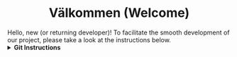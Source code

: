 <h1 align="center">Välkommen (Welcome)</h1>
Hello, new (or returning developer)! To facilitate the smooth development of our project, please take a look at the instructions below.

<br>

<details>
<summary><b>Git Instructions</b></summary>
<br>
## Personlig åtkomsttoken (Personal Access Token)
In August of last year, Github deprecated passwords when pushing code to a remote (a repository hosted on the cloud, e.g. someone else's computer). Instead, they want you to use a Personal Access Token (PAT). Think of a PAT like a password, but you can have more than once, and each has different permissions. Don't worry, for now, you can have a single PAT that controls everything (you may want to create a unique one for each computer, in case one gets compromised).

Here's how you may create a PAT:
1. Go to [your profile](https://github.com)

2. Go to [your settings](https://github.com/settings/profile)

3. Go to [developer settings](https://github.com/settings/apps), then to [Personal Access Tokens](https://github.com/settings/tokens)

4. Click [Generate New Token](https://github.com/settings/tokens/new)

5. Change the note to your computers name (e.g. "School Computer")

6. Set the expiration to never. This is not very secure, but you can always revoke your token if someone breaks into your account.

10. Check the boxes you want this PAT to control. At the very minimum, include `repo`, and everything under it.

11. Click Generate Token.

12. **Do not exit this page, and make sure to copy your key to your clipboard for now.**

Your token should like roughly like this (I have since revoked this token, it will not work on my account):
```
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
```

 13. After that, open your terminal, and type `git config --global credential.helper`. This will store your PAT (albeit in plain text), so you won't have to type it in again.

 14. To save your password, try performing a "restricted action," e.g. cloning a private repository.

 15. Enter your username, and paste in your PAT.

 16. If all goes well, your PAT is saved! If not, contact me at [milobanks@rowlandhall.org](mailto:milobanks@rowlandhall.org).

### Notera (Note)
Please make all your changes on a separate branch that describes what you are doing, prefixed with your name (e.g. `milo-fixing-issue-420`, `attenborough-Gradle-dep-update`). Don't make these too long, though.

## Praktiska kommandon (Handy commands)
Git has many commands, but some you will use more than others. Here are a select few.
```bash
# Creates a repository, but only on your local computer, not on Github
git init

# Downloads a repository
git clone <repository>

# Add a file for Git to track
git add <file>

# Stop tracking a file (does not actually delete the file)
git rm <file>

# Create a commit (a snapshot of the projects currently saved changes)
git commit -m "your commit message"

# We need to tell Git where our remote repository is located. This is what a remote is.
# Origin is your fork; upstream is the original repository.
# Create remote
git remote add <name> <url.git>

# Change url of remote
git remote set-url <name> <new-url.git>

# Push your changes (you only need to supply the arguments from -u onward the first time)
git push -u <where to push, origin> <the branch to push from, branch your changes are on>

# Pull changes
git pull <where to pull, origin> <the branch to pull too, master>
```

---

Let's look at an example of how you might fix a spelling mistake in the README.

First, fork the repository. Go to the official repository [here](https://github.com/Rowland-Hall-Iron-Lions/ARC), and press the fork button in the upper right-hand corner. You only need to do this once.

Obviously, you need to grab your forked repository so you have code to work on. You only need to do this once.
```bash
git clone https://github.com/Rowland-Hall-Iron-Lions/ARC.git
cd ARC;

# Here, we do something a bit strange. Origin is the name of the remote for your fork, while upstream is the name of the remote for the main repository. Think of your repository being downstream (changes flow downstream) to you.
git remote add upstream https://github.com/Rowland-Hall-Iron-Lions/ARC.git
```

You might be wondering why we don't set the `origin` remote. After all, isn't that our fork? Yes, it is! But since we cloned it from there, our origin is already set up for us. Thanks git!

If this is not your first change, it is **highly recommended** that you fetch the latest changes to your main fork. You can do this from the command line or the Github website. On the website, you can click "fetch upstream" and follow the instructions. If, however, you want to do this from the command line (recommended, as you learn mode), you can do this:
```bash
# We are fetching and merging the changes from upstream (the original repository) to your fork. Master is the name of the main branch your fork has.
git pull upstream master

# If you fetched from upstream on the website, you must do this (overwise, don't)
git pull origin master
```

After this, you will want to create a separate branch for your changes.
```bash
# Obviously replace the branch name with <your-username>-<fixing>
git checkout milo-readme-typo
```

Make your changes (maybe correct Rowland to Rowland), and add the files you changes.
```bash
git add .
```

Create a commit to push.
```bash
git commit -m "Fix readme typo."
```

Set your origins (you only have to do this the first time).
```bash
git remote add origin https://github.com/<your-username-where-the-fork-is>/ARC.git
git remote add upstream https://github.com/Rowland-Hall-Iron-Lions/ARC.git
```

And push the `isacc-barker-readme-typo` branch!
```bash
git push -u Isacc-barker-readme-typo origin
```

If you get an error about not having local changes, fetch the latest changes.
```bash
git pull origin Isacc-barker-readme-typo 
```

You may get a merge conflict. Go into all the files, remove all the "merge conflict markers" (discussed later), and add the files again. Create a new commit (maybe "fixed merge conflict"), and try to push again.

You may be wondering, but Author, I don't have the changes I made on my new branch on my master branch! Well, that's still fine. In fact, it's excellent! You can see from this diagram:
```
isacc-barker-readme-typo(local,origin) -> isacc-barker-readme-type(remote,origin) -> master(remote,upstream) -> master(local,origin)
```

All you have to do is submit a PR to the main repository, fetch the changes to your own fork once it goes through, and sync your local repository with `git pull`!

## Bidragande kod (Contributing code)
What good is pushing to the central repository when it rejects it? You might get an error like the following when pushing:
```
! [remote rejected] master -> master (protected branch hook declined)
error: failed to push some refs to [and so on]...
```

You shouldn't have gotten this error if you took my advice, but let's use this as a learning opportunity.

### Vad är ett förvar (What is a repository)
A repository is a group of branches. That's it. Granted, it also contains metadata about your repository, but its primary purpose is just to hold branches. Branches are the things that have the files, and by default, the primary branch name is "main" (because we are basing this repo of FtcRobotController, and they use the main branch called "master"), we use master instead of main. Main is considered newer, and master is considered [legacy](https://github.com/github/renaming).

### Vad är en gren (What is a branch)
Think of a branch as a snapshot of your changes. You can switch to a snapshot and write your changes. Whenever you create a new feature or fix something, big or small, you should create a new branch to reflect this. Below is a cheat sheet of handy git branch commands.
```bash
# Rename the current branch
git branch -m <new-name>

# List all branches
git branch

# Change branches
git checkout <branch-name>

# Delete a branch
git branch -d <branch-name>

# Create a branch (and switch to it)
git checkout -b <new-branch>

# Create a branch (and don't switch to it)
git branch <new-branch>
```

### Vad är en skyddad gren (What is a protected branch)
A protected branch is a branch that is... well... protected. The idea of this is to make sure that the protected branch only has the best code we have to offer. To push code into this branch (which people will `clone`), you must fork the repository (you only need to do this once), create a PR (for every *one* significant change that you make), get someone to look over your code, and merge it! This process may not sound straightforward, but it should seem pretty intuitive with a bit of explanation.

### Vad är en gaffel (What is a fork)
Imagine having a friend with a repository that contains pictures of [cats](https://en.wikipedia.org/wiki/Cat) (for those of you who do not know what a cat is, a link has been provided for your convenience). Now, your friend doesn't have a picture of *your* cat. How dare they‽ You decide you must get your cat photo there, but how? This is where everything comes in handy. If you fork your friend's repository, you get a copy. You can do whatever you want with this copy, but most importantly, you can submit your changes (or "open a pull request").

Think of each repository as a dot. Let's graph the relation between your two repositories.

```
[Friends repo] ---------------------------- [Your fork]
```

Simple, right? But what happens if someone else forks your friend's repo, but this time to submit a picture of their [dog](https://en.wikipedia.org/wiki/Dog) (again, a link has been provided). The graph would now look like this:

```
                            [-------------- [Dog fork]
[Friends repo] -------------]
                            [-------------- [Your fork]
```

Note that the resemblance to a fork in this diagram is *entirely coincidental* (no conspiracy theories, please). Remember these two forks; they will come in handy later.

Ok, so you made your changes; how do you push your changes back to your friend's repo? This is where "pull requests" come in handy.

### Vad är en dragbegäran (What is a pull request)
Contrary to the name, a pull request (PR) is requesting the original repository (called the upstream) pulls the changes from your fork (called the origin). The reason for this contradictory name is explained [here](https://stackoverflow.com/questions/21657430/why-is-a-git-pull-request-not-called-a-push-request), if anyone is interested. Anyways, once you try and push your changes, you will be met by a window asking what you want to title your pull request. It will also ask you for a description, in which you should **always** state what you changed. After that, press create pull request!

Depending on how the "upstream" (remember back to the first part of this section) handles pull requests, it may be sent to be reviewed by other people, and it may run through automated testing. In our case (the `ARC` repository), both of these will occur. Don't worry; you won't have to do anything, save for if something goes wrong. After this process is finished, you may be asked to change your code or merge. Merging means "merging" or inserting the changes in your pull request into upstream.

This pull request process and associated checking may seem silly but remember to the person who wants to insert their dog. While we do love dogs, there is a strict rule about no dogs where the cats are. A review may be left, saying "move your dog photos to a directory/folder marked dog", and the person would fix that. After this, Github will merge the pull request!

### Vad är en sammanslagningskonflikt (What is a merge conflict)
You have just wandered upon one of the most feared outcomes of Git (or any VCS in general): **a merge conflict**! But don't scream in horror, like I'm sure your peers are doing, and instead follow these instructions. Somewhere on the PR page, it will say you cannot merge due to a merge conflict and that you must fix them before you can merge. How can you fix them? Well, you have two options.

 1. Github might give you the option to solve the conflict online, which you will want to do. Github will walk you through it, but if it doesn't, you will see "conflict markers" (`<<<<<<<` and `>>>>>>>`) in the affected files. In between, there are two conflicting versions of code (separated by `=======`). Figure out which one is better, and make the code valid again.

 2. Resolve them locally, on your computer, in case the conflict is too advanced.

In order to solve them on your computer, follow the instructions on Github.

# Frågor (Questions)
File a Github issue or contact me at my email, [milobanks@rowlandhall.org](mailto:milobanks@rowlandhall.org).
</details>
